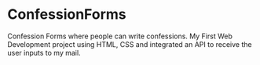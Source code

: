# ConfessionForms
Confession Forms where people can write confessions. My First Web Development project using HTML, CSS and integrated an API to receive the user inputs to my mail.
